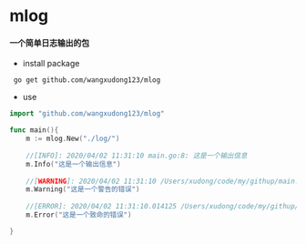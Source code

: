 # mlog

#### 一个简单日志输出的包

- install package
```
 go get github.com/wangxudong123/mlog
```


- use
```go               
import "github.com/wangxudong123/mlog"

func main(){
    m := mlog.New("./log/")     
    
    //[INFO]: 2020/04/02 11:31:10 main.go:8: 这是一个输出信息
    m.Info("这是一个输出信息")      
    
    //[WARNING]: 2020/04/02 11:31:10 /Users/xudong/code/my/githup/main.go:10: 这是一个警告的错误
    m.Warning("这是一个警告的错误")   
    
    //[ERROR]: 2020/04/02 11:31:10.014125 /Users/xudong/code/my/githup/main.go:12: 这是一个致命的错误
    m.Error("这是一个致命的错误")     

}
```
